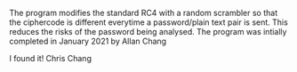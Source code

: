 The program modifies the standard RC4 with a random scrambler so that the ciphercode is different everytime a password/plain text pair is sent.  This reduces the risks of the password being analysed. The program was intially completed in January 2021 by Allan Chang

I found it! Chris Chang
